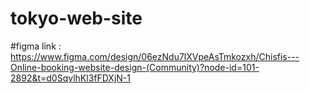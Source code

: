 # tokyo-web-site
#figma link :
https://www.figma.com/design/06ezNdu7lXVpeAsTmkozxh/Chisfis---Online-booking-website-design-(Community)?node-id=101-2892&t=d0SqvlhKl3fFDXjN-1
